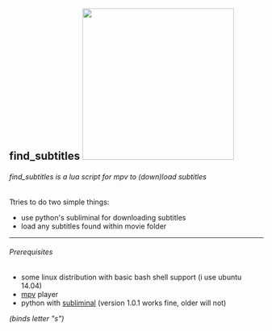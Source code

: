 ## find_subtitles <img src="https://cloud.githubusercontent.com/assets/8236909/9165576/e78c611a-3f58-11e5-8cc2-d07bd038a0ee.png" width="300">
###### find_subtitles is a lua script for mpv to (down)load subtitles
Ttries to do two simple things:
* use python's subliminal for downloading subtitles
* load any subtitles found within movie folder

------
###### Prerequisites
* some linux distribution with basic bash shell support (i use ubuntu 14.04)
* [mpv](http://mpv.io) player
* python with [subliminal](https://github.com/Diaoul/subliminal) (version 1.0.1 works fine, older will not)


*(binds letter "s")*
